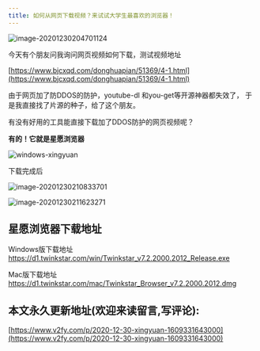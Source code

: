 ```yaml
---
title: 如何从网页下载视频？来试试大学生最喜欢的浏览器！
---
```






![image-20201230204701124](2020-12-30-xingyuan-1609331643000.assets/image-20201230204701124.png)



今天有个朋友问我询问网页视频如何下载，测试视频地址

 [https://www.bjcxqd.com/donghuapian/51369/4-1.html](https://www.bjcxqd.com/donghuapian/51369/4-1.html)

由于网页加了防DDOS的防护，youtube-dl 和you-get等开源神器都失效了， 于是我直接找了片源的种子，给了这个朋友。



有没有好用的工具能直接下载加了DDOS防护的网页视频呢？

**有的！它就是星愿浏览器**



![windows-xingyuan](2020-12-30-xingyuan-1609331643000.assets/windows-xingyuan.gif)





下载完成后



![image-20201230210833701](2020-12-30-xingyuan-1609331643000.assets/image-20201230210833701.png)

![image-20201230211623271](2020-12-30-xingyuan-1609331643000.assets/image-20201230211623271.png)



## 星愿浏览器下载地址



Windows版下载地址  https://d1.twinkstar.com/win/Twinkstar_v7.2.2000.2012_Release.exe



Mac版下载地址  https://d1.twinkstar.com/mac/Twinkstar_Browser_v7.2.2000.2012.dmg



## 本文永久更新地址(欢迎来读留言,写评论):

[https://www.v2fy.com/p/2020-12-30-xingyuan-1609331643000](https://www.v2fy.com/p/2020-12-30-xingyuan-1609331643000)